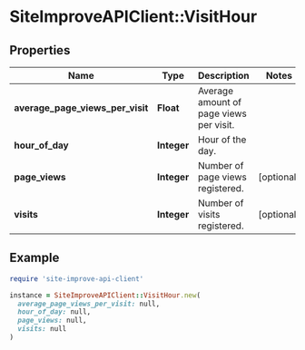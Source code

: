# SiteImproveAPIClient::VisitHour

## Properties

| Name | Type | Description | Notes |
| ---- | ---- | ----------- | ----- |
| **average_page_views_per_visit** | **Float** | Average amount of page views per visit. |  |
| **hour_of_day** | **Integer** | Hour of the day. |  |
| **page_views** | **Integer** | Number of page views registered. | [optional] |
| **visits** | **Integer** | Number of visits registered. | [optional] |

## Example

```ruby
require 'site-improve-api-client'

instance = SiteImproveAPIClient::VisitHour.new(
  average_page_views_per_visit: null,
  hour_of_day: null,
  page_views: null,
  visits: null
)
```

